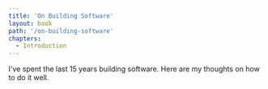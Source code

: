 ```yaml
---
title: 'On Building Software'
layout: book
path: '/on-building-software'
chapters:
  - Introduction
---
```


I've spent the last 15 years building software. Here are my thoughts on how to do it well.
